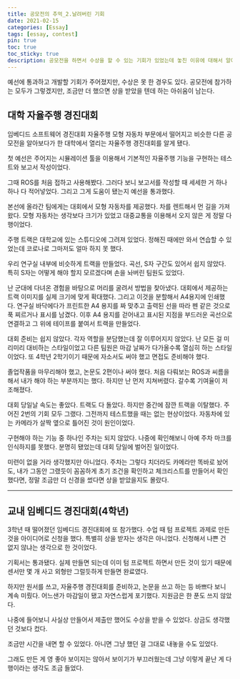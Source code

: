 ```yaml
---
title: 공모전의 추억_2.날려버린 기회
date: 2021-02-15
categories: [Essay]
tags: [essay, contest]
pin: true
toc: true
toc_sticky: true
description: 공모전을 하면서 수상을 할 수 있는 기회가 있었는데 놓친 이유에 대해서 알아봤다.
---
```


예선에 통과하고 개발할 기회가 주어졌지만, 수상은 못 한 경우도 있다. 공모전에 참가하는 모두가 그렇겠지만, 조금만 더 했으면 상을 받았을 텐데 하는 아쉬움이 남는다.

## __대학 자율주행 경진대회__

임베디드 소프트웨어 경진대회 자율주행 모형 자동차 부문에서 떨어지고 비슷한 다른 공모전을 알아보다가 한 대학에서 열리는 자율주행 경진대회를 알게 됐다.

첫 예선은 주어지는 시뮬레이션 툴을 이용해서 기본적인 자율주행 기능을 구현하는 테스트와 보고서 작성이었다.

그때 ROS를 처음 접하고 사용해봤다. 그러다 보니 보고서를 작성할 때 세세한 거 하나하나 다 적어넣었다. 그리고 그게 도움이 됐는지 예선을 통과했다.

본선에 올라간 팀에게는 대회에서 모형 자동차를 제공했다. 차를 렌트해서 먼 길을 가져왔다. 모형 자동차는 생각보다 크기가 있었고 대중교통을 이용해서 오지 않은 게 정말 다행이었다.

주행 트랙은 대학교에 있는 스튜디오에 그려져 있었다. 정해진 때에만 와서 연습할 수 있었는데 코로나로 그마저도 얼마 하지 못 했다.

우리 연구실 내부에 비슷하게 트랙을 만들었다. 곡선, S자 구간도 있어서 쉽지 않았다. 특히 S자는 어떻게 해야 할지 모르겠다며 손을 놔버린 팀원도 있었다.

난 군대에 다녀온 경험을 바탕으로 머리를 굴려서 방법을 찾아냈다. 대회에서 제공하는 트랙 이미지를 실제 크기에 맞게 확대했다. 그리고 이것을 분할해서 A4용지에 인쇄했다. 연구실 바닥에다가 프린트한 A4 용지를 짜 맞추고 출력된 선을 따라 펜 같은 것으로 푹 찌르거나 표시를 남겼다. 이후 A4 용지를 걷어내고 표시된 지점을 부드러운 곡선으로 연결하고 그 위에 테이프를 붙여서 트랙을 만들었다.

대회 준비는 쉽지 않았다. 각자 역할을 분담했는데 잘 이루어지지 않았다. 난 모든 걸 미리미리 대비하는 스타일이었고 다른 팀원은 마감 날짜가 다가올수록 열심히 하는 스타일이었다. 또 4학년 2학기이기 때문에 자소서도 써야 했고 면접도 준비해야 했다.

졸업작품을 마무리해야 했고, 논문도 2편이나 써야 했다. 처음 다뤄보는 ROS과 씨름을 해서 내가 해야 하는 부분까지는 했다. 하지만 난 먼저 지쳐버렸다. 갈수록 기여율이 저조해졌다.

대회 당일날 속도는 좋았다. 트랙도 다 돌았다. 하지만 중간에 잠깐 트랙을 이탈했다. 주어진 2번의 기회 모두 그랬다. 그전까지 테스트했을 때는 없는 현상이었다. 자동차에 있는 카메라가 살짝 옆으로 틀어진 것이 원인이었다.

구현해야 하는 기능 중 하나인 주차는 되지 않았다. 나중에 확인해보니 아예 주차 마크를 인식하지를 못했다. 분명히 됐었는데 대회 당일에 벌어진 일이었다.

미련이 없을 거라 생각했지만 아니었다. 주차는 그렇다 치더라도 카메라만 똑바로 놨어도, 내가 그동안 그랬듯이 꼼꼼하게 초기 조건을 확인하고 체크리스트를 만들어서 확인했다면, 정말 조금만 더 신경을 썼다면 상을 받았을지도 몰랐다.

***

## __교내 임베디드 경진대회(4학년)__

3학년 때 떨어졌던 임베디드 경진대회에 또 참가했다. 수업 때 텀 프로젝트 과제로 만든 것을 아이디어로 신청을 했다. 특별히 상을 받자는 생각은 아니었다. 신청해서 나쁜 건 없지 않냐는 생각으로 한 것이었다.

기획서는 통과됐다. 실제 만들면 되는데 이미 텀 프로젝트 하면서 만든 것이 있기 때문에 센서만 몇 개 사고 외형만 그럴듯하게 만들면 완료였다.

하지만 원서를 쓰고, 자율주행 경진대회를 준비하고, 논문을 쓰고 하는 등 바쁘다 보니 계속 미뤘다. 어느샌가 마감일이 됐고 자연스럽게 포기했다. 지원금은 한 푼도 쓰지 않았다.

나중에 들어보니 사실상 만들어서 제출만 했어도 수상을 받을 수 있었다. 상금도 생각했던 것보다 컸다.

조금만 시간을 내면 할 수 있었다. 아니면 그냥 했던 걸 그대로 내놓을 수도 있었다.

그래도 만든 게 영 좋아 보이지는 않아서 보이기가 부끄러웠는데 그냥 이렇게 끝난 게 다행이라는 생각도 조금 들었다.
